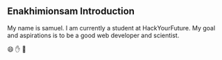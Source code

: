 ## Enakhimionsam Introduction

My name is samuel. I am currently a student at HackYourFuture. My goal and aspirations is to be a good web developer and scientist.

:smile:
:hand:
:wave:
